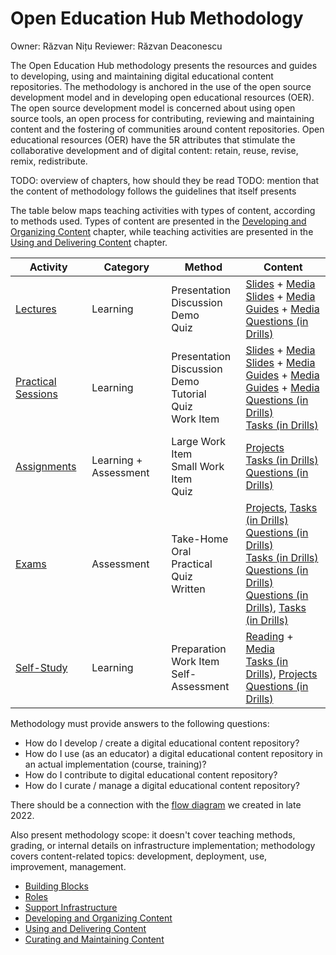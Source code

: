 # Open Education Hub Methodology

Owner: Răzvan Nițu
Reviewer: Răzvan Deaconescu

The Open Education Hub methodology presents the resources and guides to developing, using and maintaining digital educational content repositories.
The methodology is anchored in the use of the open source development model and in developing open educational resources (OER).
The open source development model is concerned about using open source tools, an open process for contributing, reviewing and maintaining content and the fostering of communities around content repositories.
Open educational resources (OER) have the 5R attributes that stimulate the collaborative development and of digital content: retain, reuse, revise, remix, redistribute.

TODO: overview of chapters, how should they be read
TODO: mention that the content of methodology follows the guidelines that itself presents

The table below maps teaching activities with types of content, according to methods used.
Types of content are presented in the [Developing and Organizing Content](chapters/develop-organize/overview/reading/README.md) chapter, while teaching activities are presented in the [Using and Delivering Content](chapters/use-deliver/overview/reading/README.md) chapter.

| Activity | Category | Method | Content |
|----------|----------|--------|---------|
| [Lectures](chapters/use-deliver/lectures/reading/README.md) | Learning | Presentation <br /> Discussion <br /> Demo <br /> Quiz <br /> | [Slides](chapters/develop-organize/slides/reading/README.md) + [Media](chapters/develop-organize/media/reading/README.md) <br /> [Slides](chapters/develop-organize/slides/reading/README.md) + [Media](chapters/develop-organize/media/reading/README.md) <br /> [Guides](chapters/develop-organize/guides/reading/README.md) + [Media](chapters/develop-organize/media/reading/README.md) <br > [Questions (in Drills)](chapters/develop-organize/drills/reading/questions.md) |
| [Practical Sessions](chapters/use-deliver/practical-sessions/reading/README.md) | Learning | Presentation <br /> Discussion <br /> Demo <br /> Tutorial <br /> Quiz <br /> Work Item <br /> | [Slides](chapters/develop-organize/slides/reading/README.md) + [Media](chapters/develop-organize/media/reading/README.md) <br /> [Slides](chapters/develop-organize/slides/reading/README.md) + [Media](chapters/develop-organize/media/reading/README.md) <br /> [Guides](chapters/develop-organize/guides/reading/README.md) + [Media](chapters/develop-organize/media/reading/README.md) <br > [Guides](chapters/develop-organize/guides/reading/README.md) + [Media](chapters/develop-organize/media/reading/README.md) <br > [Questions (in Drills)](chapters/develop-organize/drills/reading/questions.md) <br /> [Tasks (in Drills)](chapters/develop-organize/drills/reading/tasks.md) |
| [Assignments](chapters/use-deliver/assignments/reading/README.md) | Learning + Assessment | Large Work Item <br /> Small Work Item <br /> Quiz <br /> | [Projects](chapters/develop-organize/projects/reading/README.md) <br /> [Tasks (in Drills)](chapters/develop-organize/drills/reading/tasks.md) <br /> [Questions (in Drills)](chapters/develop-organize/drills/reading/questions.md) <br /> |
| [Exams](chapters/use-deliver/exams/reading/README.md) | Assessment | Take-Home <br /> Oral <br /> Practical <br /> Quiz <br /> Written <br /> | [Projects](chapters/develop-organize/projects/reading/README.md), [Tasks (in Drills)](chapters/develop-organize/drills/reading/tasks.md) <br /> [Questions (in Drills)](chapters/develop-organize/drills/reading/questions.md) <br /> [Tasks (in Drills)](chapters/develop-organize/drills/reading/tasks.md) <br /> [Questions (in Drills)](chapters/develop-organize/drills/reading/questions.md) <br /> [Questions (in Drills)](chapters/develop-organize/drills/reading/questions.md), [Tasks (in Drills)](chapters/develop-organize/drills/reading/tasks.md)  <br /> |
| [Self-Study](chapters/use-deliver/self-study/reading/README.md) | Learning | Preparation <br /> Work Item <br /> Self-Assessment <br /> | [Reading](chapters/develop-organize/reading/reading/README.md) + [Media](chapters/develop-organize/media/reading/README.md) <br /> [Tasks (in Drills)](chapters/develop-organize/drills/reading/tasks.md), [Projects](chapters/develop-organize/projects/reading/README.md) <br /> [Questions (in Drills)](chapters/develop-organize/drills/reading/questions.md) <br /> |

Methodology must provide answers to the following questions:

- How do I develop / create a digital educational content repository?
- How do I use (as an educator) a digital educational content repository in an actual implementation (course, training)?
- How do I contribute to digital educational content repository?
- How do I curate / manage a digital educational content repository?

There should be a connection with the [flow diagram](https://drive.google.com/drive/u/0/folders/1dTv1OhdtyUKy4bymPdfNxB6BpgKxIIlo (documentul OpenEdu - Workflows.drawio)) we created in late 2022.

Also present methodology scope: it doesn't cover teaching methods, grading, or internal details on infrastructure implementation;
methodology covers content-related topics: development, deployment, use, improvement, management.

- [Building Blocks](chapters/building-blocks/overview/reading/README.md)
- [Roles](chapters/roles/overview/reading/README.md)
- [Support Infrastructure](chapters/infrastructure/overview/reading/README.md)
- [Developing and Organizing Content](chapters/develop-organize/overview/reading/README.md)
- [Using and Delivering Content](chapters/use-deliver/overview/reading/README.md)
- [Curating and Maintaining Content](chapters/curate-maintain/overview/reading/README.md)
